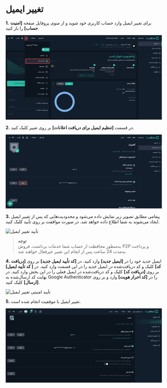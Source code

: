 # تغییر ایمیل
**1.**   برای تغییر ایمیل وارد حساب کاربری خود شوید و از منوی پروفایل صفحه **[امنیت حساب]** را باز کنید.

![امنیت حساب](./Images/account-security.png)

**2.** در قسمت **[تنظیم ایمیل برای دریافت اعلانات]** بر روی تغییر کلیک کنید.

![تغییر ایمیل](./Images/change-email.png)

**3.** پیغامی مطابق تصویر زیر نمایش داده می‌شود و محدودیت‌هایی که پس از تغییر ایمیل ایجاد می‌شوند به شما اطلاع داده خواهد شد. در صورت موافقت بر روی تأیید کلیک کنید.

![تأیید تغییر ایمیل]()

> **توجه**<br>
به‌منظور محافظت از حساب شما خدمات برداشت، فروش P2P و پرداخت به‌مدت 24 ساعت پس از انجام این تغییر  غیرفعال خواهند شد.

**4.**  ایمیل جدید خود را در **[ایمیل جدید]**  وارد کنید. در **[کد تأیید ایمیل جدید]**   بر روی **[دریافت کد]** کلیک  و کد دریافت‌شده در ایمیل جدید را در این قسمت وارد کنید. در **[ کد تأیید ایمیل]**   بر روی **[دریافت کد]** کلیک  و کد دریافت‌شده در ایمیل فعلی را در این بخش وارد کنید. در نهایت کد ارسال‌شده به Google Authenticator را در **[کد احراز هویت]** وارد و بر روی **[ارسال]** کلیک کنید.

![تأیید امنیتی تغییر ایمیل]()

**5.** تغییر ایمیل با موفقیت انجام شده است.

![ایمیل جدید](./Images/new-email-set.jpg)
